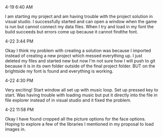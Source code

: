 4-19 6:40 AM

I am starting my project and am having trouble with the project solution in visual studio. I successfully started and can open a window when the game is run but cannot connect my data files. When I try and load in my font the build succeeds but errors come up because it cannot findthe font.

4-22 3:44 PM

Okay I think my problem with creating a solution was because I imported instead of creating a new project which messed everything up. I just deleted my files and started new but now I'm not sure how I will push to git because it is in its own folder outside of the final project folder. BUT on the brightside my font is found and everything is working.

4-22 4:30 PM

Very exciting! Start window all set up with music loop. Set up pressed key to start. Was having trouble with loading music but put it directly into the file in file explorer instead of in visual studio and it fixed the problem.

4-22 11:58 PM

Okay I have found cropped all the picture options for the face options. Hoping to explore a few of the libraries I mentioned in my proposal to load images in.
